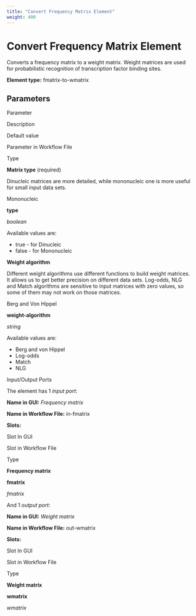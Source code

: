 ```yaml
---
title: "Convert Frequency Matrix Element"
weight: 400
---
```



# Convert Frequency Matrix Element

Converts a frequency matrix to a weight matrix. Weight matrices are used for probabilistic recognition of transcription factor binding sites.

**Element type:** fmatrix-to-wmatrix

Parameters
----------

Parameter

Description

Default value

Parameter in Workflow File

Type

**Matrix type** (required)

Dinucleic matrices are more detailed, while mononucleic one is more useful for small input data sets.

Mononucleic

**type**

_boolean_

Available values are:

*   true - for Dinucleic
*   false - for Mononucleic

**Weight algorithm**

Different weight algorithms use different functions to build weight matrices. It allows us to get better precision on different data sets. Log-odds, NLG and Match algorithms are sensitive to input matrices with zero values, so some of them may not work on those matrices.

Berg and Von Hippel

**weight-algorithm**

_string_

Available values are:

*   Berg and von Hippel
*   Log-odds
*   Match
*   NLG

Input/Output Ports

The element has 1 _input port_:

**Name in GUI:** _Frequency matrix_

**Name in Workflow File:** in-fmatrix

**Slots:**

Slot In GUI

Slot in Workflow File

Type

**Frequency matrix**

**fmatrix**

_fmatrix_

And 1 _output port_:

**Name in GUI:** _Weight matrix_

**Name in Workflow File:** out-wmatrix

**Slots:**

Slot In GUI

Slot in Workflow File

Type

**Weight matrix**

**wmatrix**

_wmatrix_
